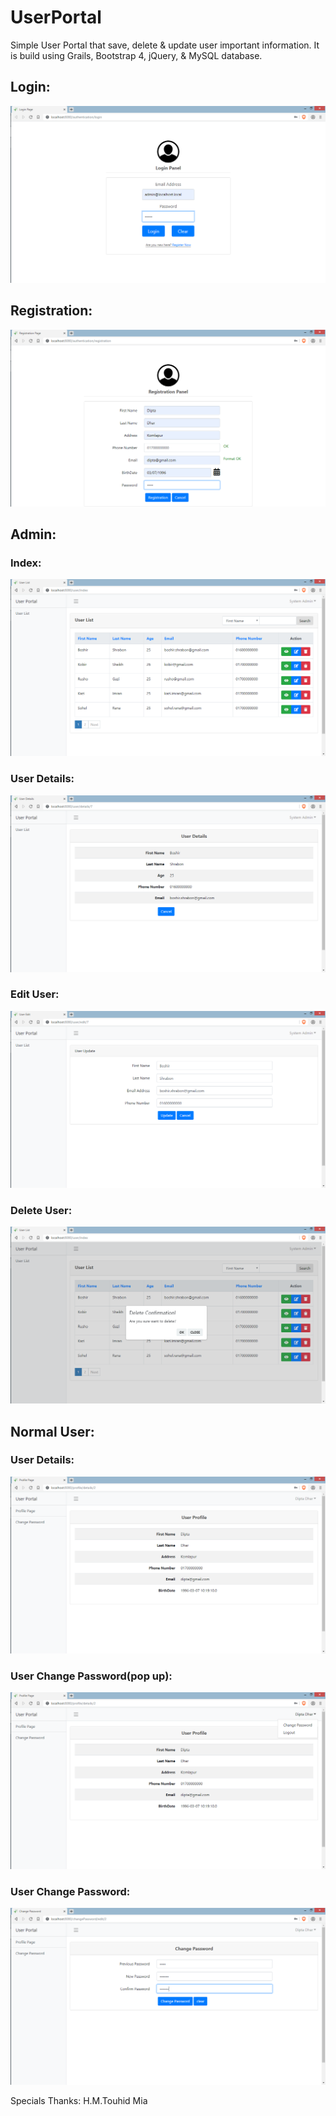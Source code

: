 # UserPortal
Simple User Portal that  save, delete & update user important information. It is build using Grails, Bootstrap 4, jQuery, & MySQL database.

## Login:
![](UPI/login.png)

## Registration:
![](UPI/reg.png)

## Admin:

### Index:
![](UPI/admin.png)

### User Details:
![](UPI/admin00.png)

### Edit User:
![](UPI/admin01.png)

### Delete User:
![](UPI/admin02.png)

## Normal User:

### User Details:
![](UPI/user.png)

### User Change Password(pop up):
![](UPI/user00.png)

### User Change Password:
![](UPI/user01.png)


Specials Thanks: H.M.Touhid Mia

